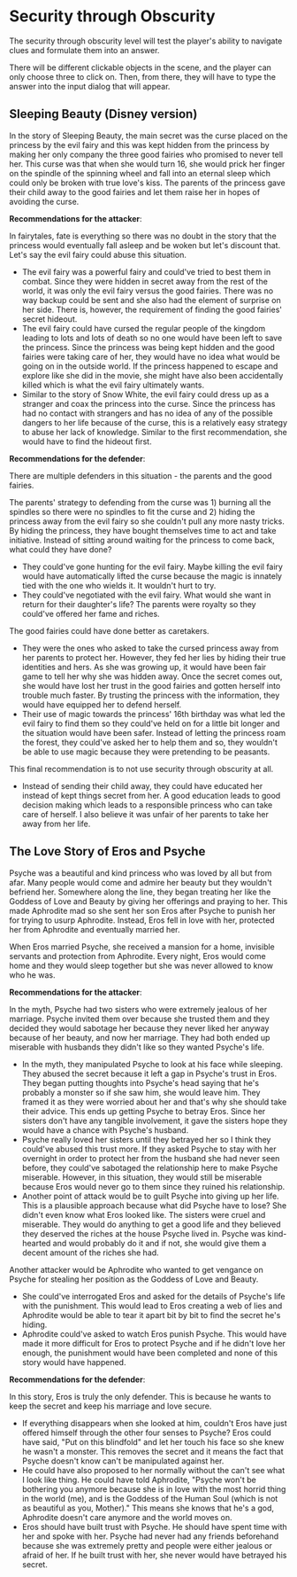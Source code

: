 # Security through Obscurity

The security through obscurity level will test the player's ability to navigate clues and formulate them into an answer. 

There will be different clickable objects in the scene, and the player can only choose three to click on. Then, from there, they will have to type the answer into the input dialog that will appear.

## Sleeping Beauty (Disney version)

In the story of Sleeping Beauty, the main secret was the curse placed on the princess by the evil fairy and this was kept hidden from the princess by making her only company the three good fairies who promised to never tell her. This curse was that when she would turn 16, she would prick her finger on the spindle of the spinning wheel and fall into an eternal sleep which could only be broken with true love's kiss. The parents of the princess gave their child away to the good fairies and let them raise her in hopes of avoiding the curse.

**Recommendations for the attacker**:

In fairytales, fate is everything so there was no doubt in the story that the princess would eventually fall asleep and be woken but let's discount that. Let's say the evil fairy could abuse this situation.

- The evil fairy was a powerful fairy and could've tried to best them in combat. Since they were hidden in secret away from the rest of the world, it was only the evil fairy versus the good fairies. There was no way backup could be sent and she also had the element of surprise on her side. There is, however, the requirement of finding the good fairies' secret hideout.
- The evil fairy could have cursed the regular people of the kingdom leading to lots and lots of death so no one would have been left to save the princess. Since the princess was being kept hidden and the good fairies were taking care of her, they would have no idea what would be going on in the outside world. If the princess happened to escape and explore like she did in the movie, she might have also been accidentally killed which is what the evil fairy ultimately wants.
- Similar to the story of Snow White, the evil fairy could dress up as a stranger and coax the princess into the curse. Since the princess has had no contact with strangers and has no idea of any of the possible dangers to her life because of the curse, this is a relatively easy strategy to abuse her lack of knowledge. Similar to the first recommendation, she would have to find the hideout first.

**Recommendations for the defender**:

There are multiple defenders in this situation - the parents and the good fairies.

The parents' strategy to defending from the curse was 1) burning all the spindles so there were no spindles to fit the curse and 2) hiding the princess away from the evil fairy so she couldn't pull any more nasty tricks. By hiding the princess, they have bought themselves time to act and take initiative. Instead of sitting around waiting for the princess to come back, what could they have done?

- They could've gone hunting for the evil fairy. Maybe killing the evil fairy would have automatically lifted the curse because the magic is innately tied with the one who wields it. It wouldn't hurt to try. 
- They could've negotiated with the evil fairy. What would she want in return for their daughter's life? The parents were royalty so they could've offered her fame and riches.

The good fairies could have done better as caretakers.

- They were the ones who asked to take the cursed princess away from her parents to protect her. However, they fed her lies by hiding their true identities and hers. As she was growing up, it would have been fair game to tell her why she was hidden away. Once the secret comes out, she would have lost her trust in the good fairies and gotten herself into trouble much faster. By trusting the princess with the information, they would have equipped her to defend herself.
- Their use of magic towards the princess' 16th birthday was what led the evil fairy to find them so they could've held on for a little bit longer and the situation would have been safer. Instead of letting the princess roam the forest, they could've asked her to help them and so, they wouldn't be able to use magic because they were pretending to be peasants.

This final recommendation is to not use security through obscurity at all.

- Instead of sending their child away, they could have educated her instead of kept things secret from her. A good education leads to good decision making which leads to a responsible princess who can take care of herself. I also believe it was unfair of her parents to take her away from her life.

## The Love Story of Eros and Psyche

Psyche was a beautiful and kind princess who was loved by all but from afar. Many people would come and admire her beauty but they wouldn't befriend her. Somewhere along the line, they began treating her like the Goddess of Love and Beauty by giving her offerings and praying to her. This made Aphrodite mad so she sent her son Eros after Psyche to punish her for trying to usurp Aphrodite. Instead, Eros fell in love with her, protected her from Aphrodite and eventually married her. 

When Eros married Psyche, she received a mansion for a home, invisible servants and protection from Aphrodite. Every night, Eros would come home and they would sleep together but she was never allowed to know who he was. 

**Recommendations for the attacker**:

In the myth, Psyche had two sisters who were extremely jealous of her marriage. Psyche invited them over because she trusted them and they decided they would sabotage her because they never liked her anyway because of her beauty, and now her marriage. They had both ended up miserable with husbands they didn't like so they wanted Psyche's life.

- In the myth, they manipulated Psyche to look at his face while sleeping. They abused the secret because it left a gap in Psyche's trust in Eros. They began putting thoughts into Psyche's head saying that he's probably a monster so if she saw him, she would leave him. They framed it as they were worried about her and that's why she should take their advice. This ends up getting Psyche to betray Eros. Since her sisters don't have any tangible involvement, it gave the sisters hope they would have a chance with Psyche's husband.
- Psyche really loved her sisters until they betrayed her so I think they could've abused this trust more. If they asked Psyche to stay with her overnight in order to protect her from the husband she had never seen before, they could've sabotaged the relationship here to make Psyche miserable. However, in this situation, they would still be miserable because Eros would never go to them since they ruined his relationship.
- Another point of attack would be to guilt Psyche into giving up her life. This is a plausible approach because what did Psyche have to lose? She didn't even know what Eros looked like. The sisters were cruel and miserable. They would do anything to get a good life and they believed they deserved the riches at the house Psyche lived in. Psyche was kind-hearted and would probably do it and if not, she would give them a decent amount of the riches she had.

Another attacker would be Aphrodite who wanted to get vengance on Psyche for stealing her position as the Goddess of Love and Beauty. 

- She could've interrogated Eros and asked for the details of Psyche's life with the punishment. This would lead to Eros creating a web of lies and Aphrodite would be able to tear it apart bit by bit to find the secret he's hiding.
- Aphrodite could've asked to watch Eros punish Psyche. This would have made it more difficult for Eros to protect Psyche and if he didn't love her enough, the punishment would have been completed and none of this story would have happened.

**Recommendations for the defender**:

In this story, Eros is truly the only defender. This is because he wants to keep the secret and keep his marriage and love secure.

- If everything disappears when she looked at him, couldn't Eros have just offered himself through the other four senses to Psyche? Eros could have said, "Put on this blindfold" and let her touch his face so she knew he wasn't a monster. This removes the secret and it means the fact that Psyche doesn't know can't be manipulated against her.
- He could have also proposed to her normally without the can't see what I look like thing. He could have told Aphrodite, "Psyche won't be bothering you anymore because she is in love with the most horrid thing in the world (me), and is the Goddess of the Human Soul (which is not as beautiful as you, Mother)." This means she knows that he's a god, Aphrodite doesn't care anymore and the world moves on.
- Eros should have built trust with Psyche. He should have spent time with her and spoke with her. Psyche had never had any friends beforehand because she was extremely pretty and people were either jealous or afraid of her. If he built trust with her, she never would have betrayed his secret.
